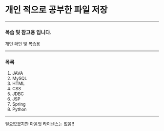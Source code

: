# 개인 적으로 공부한 파일 저장

-------------------------

### 복습 및 참고용 입니다.
개인 확인 및 복습용

-------------------------

### 목록
1. JAVA
2. MySQL
3. HTML
4. CSS
5. JDBC
6. JSP
7. Spring
8. Python

-------------------------
필요없겠지만 마음껏 
라이센스는 없음!!

